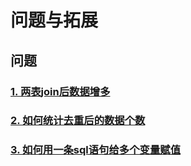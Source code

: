 # 问题与拓展

## 问题

### [1. 两表join后数据增多](question/question1.md)

### [2. 如何统计去重后的数据个数](question/question2.md)

### [3. 如何用一条sql语句给多个变量赋值](question/question3.md)